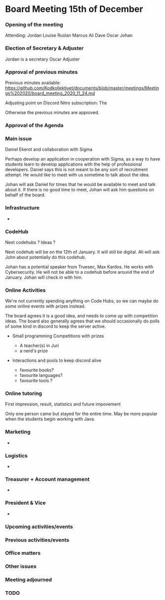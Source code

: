 # Board Meeting 15th of December

### Opening of the meeting

Attending:
Jordan
Louise
Ruslan
Marcus
Ali
Dave
Oscar
Johan

### Election of Secretary & Adjuster
Jordan is a secretary
Oscar Adjuster

### Approval of previous minutes

Previous minutes available:
https://github.com/Kodkollektivet/documents/blob/master/meetings/Meetings%202020/board_meeting_2020_11_24.md

Adjusting point on Discord Nitro subscription:
The

Otherwise the previous minutes are approved.

### Approval of the Agenda

### Main issue
Daniel Ekerot and collaboration with Sigma

Perhaps develop an application in cooperation with Sigma, as a way to have students learn to develop applications with the help of professional developers. Daniel says this is not meant to be any sort of recruitment attempt. He would like to meet with us sometime to talk about the idea.

Johan will ask Daniel for times that he would be available to meet and talk about it. If there is no good time to meet, Johan will ask him questions on behalf of the board.

### Infrastructure
- 
### CodeHub

Next codehubs ? Ideas ?

Next codehub will be on the 12th of January. It will still be digital. Ali will ask John about potentially do this codehub.

Johan has a potential speaker from Truesec, Max Kardos. He works with Cybersecurity. He will not be able to a codehub before around the end of January. Johan will check in with him.


### Online Activities

We're not currently spending anything on Code Hubs, so we can maybe do some online events with prizes instead.

The board agrees it is a good idea, and needs to come up with competition ideas. The board also generally agrees that we should occasionally do polls of some kind in discord to keep the server active.

* Small programming Competitions with prizes
    - A teacher(s) in Juri
    - a nerd's prize

* Interactions and pools to keep discord alive 
    - favourite books?
    - favourite languages?
    - favourite tools ?

### Online tutoring

First impression, result, statistics and future impovement

Only one person came but stayed for the entire time. May be more popular when the students begin working with Java.

### Marketing
- 
### Logistics
- 
### Treasurer + Account management
- 
### President & Vice
- 

### Upcoming activities/events


### Previous activities/events
### Office matters



### Other issues


### Meeting adjourned


### TODO